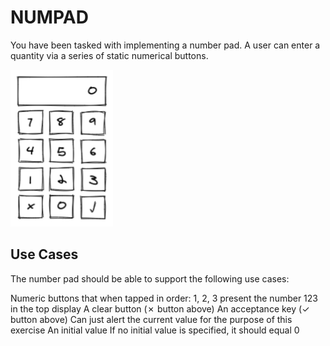 # NUMPAD

You have been tasked with implementing a number pad. A user can enter a quantity via a series of static numerical buttons.

![numpad](./public/numpad.png)

## Use Cases

The number pad should be able to support the following use cases:

Numeric buttons that when tapped in order: 1, 2, 3 present the number 123 in the top display
A clear button (✗ button above)
An acceptance key (✓ button above)
Can just alert the current value for the purpose of this exercise
An initial value
If no initial value is specified, it should equal 0
